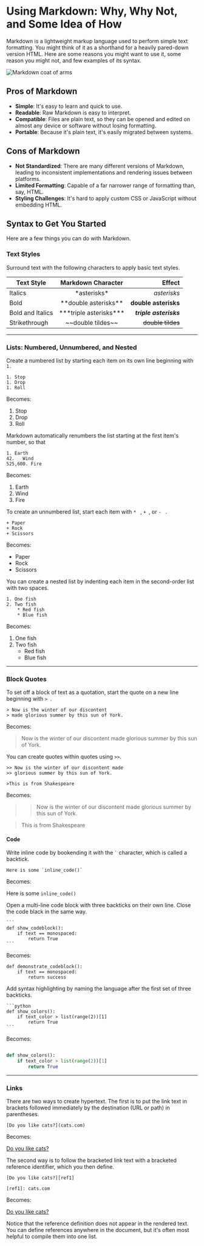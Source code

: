# Using Markdown: Why, Why Not, and Some Idea of How

Markdown is a lightweight markup language used to perform simple text formatting. You might think of it as a shorthand for a heavily pared-down version HTML. Here are some reasons you might want to use it, some reason you might not, and few examples of its syntax.

![Markdown coat of arms][coatofarms]

## Pros of Markdown
* **Simple**: It's easy to learn and quick to use.
* **Readable**: Raw Markdown is easy to interpret. 
* **Compatible**: Files are plain text, so they can be opened and edited on almost any device or software without losing formatting.
* **Portable**: Because it's plain text, it's easily migrated between systems.



## Cons of Markdown

* **Not Standardized**: There are many different versions of Markdown, leading to inconsistent implementations and rendering issues between platforms.
* **Limited Formatting**: Capable of a far narrower range of formatting than, say, HTML.
* **Styling Challenges**: It's hard to apply custom CSS or JavaScript without embedding HTML.


## Syntax to Get You Started

Here are a few things you can do with Markdown. 

### Text Styles

Surround text with the following characters to apply basic text styles.

|  Text Style | Markdown Character | Effect     |
| ---------  | :-----: | --------:|  
| Italics | \*asterisks* | *asterisks* |  
| Bold | \*\*double asterisks\** | **double asterisks** |
| Bold and Italics | \*\*\*triple asterisks\*\*\*  | ***triple asterisks***    |
| Strikethrough | \~\~double tildes\~\~  | ~~double tildes~~  |

***
### Lists: Numbered, Unnumbered, and Nested

Create a numbered list by starting each item on its own line beginning with `1. `  

```
1. Stop
1. Drop
1. Roll
```
Becomes: 

1. Stop
2. Drop
3. Roll

Markdown automatically renumbers the list starting at the first item's number, so that 

```
1. Earth
42.   Wind
525,600. Fire
```
Becomes: 

1. Earth
42. Wind
525600. Fire


To create an unnumbered list, start each item with `* ` , `+ `, or `- ` .
```
+ Paper
+ Rock
+ Scissors
```
Becomes:
+ Paper
+ Rock
+ Scissors

You can create a nested list by indenting each item in the second-order list with two spaces. 

```
1. One fish
2. Two fish
    * Red fish
    * Blue fish
```
Becomes: 

1. One fish
2. Two fish  
    * Red fish
    * Blue fish
   

***
### Block Quotes

To set off a block of text as a quotation, start the quote on a new line beginning with `> `. 

```
> Now is the winter of our discontent 
> made glorious summer by this sun of York.

```

Becomes:
> Now is the winter of our discontent 
> made glorious summer by this sun of York.


You can create quotes within quotes using `>>`.


```
>> Now is the winter of our discontent made 
>> glorious summer by this sun of York.

>This is from Shakespeare
```

Becomes: 
>> Now is the winter of our discontent made 
>> glorious summer by this sun of York.

>This is from Shakespeare




#### Code

Write inline code by bookending it with the `` ` `` character, which is called a backtick.

```
Here is some `inline_code()`
```
Becomes:

Here is some `inline_code()`

Open a multi-line code block with three backticks on their own line. Close the code black in the same way.

````
```
def show_codeblock():
    if text == monospaced:
        return True
```
````
Becomes:

```
def demonstrate_codeblock():
    if text == monospaced:
        return success
```

Add syntax highlighting by naming the language after the first set of three backticks. 

````
```python
def show_colors():
    if text_color > list(range(2))[1] 
        return True
```
````
Becomes:
```python

def show_colors():
    if text_color > list(range(2))[1] 
        return True

```


***

### Links

There are two ways to create hypertext. The first is to put the link text in brackets followed immediately by the destination (URL or path) in parentheses.


`[Do you like cats?](cats.com)`  

Becomes:

[Do you like cats?](cats.com)



The second way is to follow the bracketed link text with a bracketed reference identifier, which you then define.



```
[Do you like cats?][ref1]

[ref1]: cats.com
```
Becomes:

[Do you like cats?][ref1]



Notice that the reference definition does not appear in the rendered text. You can define references anywhere in the document, but it's often most helpful to compile them into one list.

[coatofarms]: https://encrypted-tbn0.gstatic.com/images?q=tbn:ANd9GcTsTfXwY_1HFsyuMhX0ajaCCv_ZsKlUb9k0kA&s
[ref1]: cats.com



